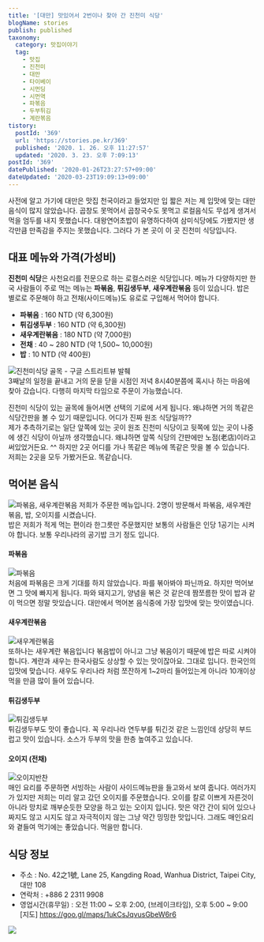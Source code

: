 ```yaml
---
title: '[대만] 맛있어서 2번이나 찾아 간 진천미 식당'
blogName: stories
publish: published
taxonomy:
  category: 맛집이야기
  tag:
    - 맛집
    - 진천미
    - 대만
    - 타이베이
    - 시먼딩
    - 시먼역
    - 파볶음
    - 두부튀김
    - 계란볶음
tistory:
  postId: '369'
  url: 'https://stories.pe.kr/369'
  published: '2020. 1. 26. 오후 11:27:57'
  updated: '2020. 3. 23. 오후 7:09:13'
postId: '369'
datePublished: '2020-01-26T23:27:57+09:00'
dateUpdated: '2020-03-23T19:09:13+09:00'
---
```




사전에 알고 가기에 대만은 맛집 천국이라고 들었지만 입 짧은 저는 제 입맛에 맞는 대만 음식이 많지 않았습니다. 곱창도 못먹어서 곱창국수도 못먹고 로컬음식도 무섭게 생겨서 먹을 엄두를 내지 못했습니다. 대왕연어초밥이 유명하다하여 삼미식당에도 가봤지만 생각만큼 만족감을 주지는 못했습니다. 그러다 가 본 곳이 이 곳 진천미 식당입니다. 

## 대표 메뉴와 가격(가성비)  

**진천미 식당**은 사천요리를 전문으로 하는 로컬스러운 식당입니다. 메뉴가 다양하지만 한국 사람들이 주로 먹는 메뉴는 **파볶음**, **튀김생두부**, **새우계란볶음** 등이 있습니다. 
밥은 별로로 주문해야 하고 전채(사이드메뉴)도 유로로 구입해서 먹어야 합니다. 

- **파볶음** : 160 NTD (약 6,300원)
- **튀김생두부** : 160 NTD (약 6,300원)
- **새우계란볶음** : 180 NTD (약 7,000원)
- **전채** : 40 ~ 280 NTD  (약 1,500~ 10,000원)
- **밥** : 10 NTD  (약 400원)


![진천미식당 골목 - 구글 스트리트뷰 발췌](images/2020-01-27-16-52-19.png)   
3째날의 일정을 끝내고 거의 문을 닫을 시점인 저녁 8시40분쯤에 혹시나 하는 마음에 찾아 갔습니다. 다행히 마지막 타임으로 주문이 가능했습니다. 



진천미 식당이 있는 골목에 들어서면 선택의 기로에 서게 됩니다. 왜냐하면 거의 똑같은 식당간판을 볼 수 있기 때문입니다. 어디가 진짜 원조 식당일까??  
제가 추측하기로는 일단 앞쪽에 있는 곳이 원조 진천미 식당이고 뒷쪽에 있는 곳이 나중에 생긴 식당이 아닐까 생각했습니다. 왜냐하면 앞쪽 식당의 간판에만 노점(老店)이라고 써있었거든요. ^^ 
하지만 2곳 어디를 가나 똑같은 메뉴에 똑같은 맛을 볼 수 있습니다. 저희는 2곳을 모두 가봤거든요. 똑같습니다. 

## 먹어본 음식   
![파볶음, 새우계란볶음](images/2020-01-26-23-26-04.png)
저희가 주문한 메뉴입니다. 2명이 방문해서 파볶음, 새우계란볶음, 밥, 오이지를 시켰습니다.  
밥은 저희가 적게 먹는 편이라 한그릇만 주문했지만 보통의 사람들은 인당 1공기는 시켜야 합니다. 보통 우리나라의 공기밥 크기 정도 입니다.  

#### 파볶음  
![파볶음](images/2020-01-26-23-26-40.png)   
처음에 파볶음은 크게 기대를 하지 않았습니다. 파를 볶아봐야 파닌까요. 하지만 먹어보면 그 맛에 빠지게 됩니다. 파와 돼지고기, 양념을 볶은 것 같은데 짬쪼름한 맛이 밥과 같이 먹으면 정말 맛있습니다. 대만에서 먹어본 음식중에 가장 입맛에 맞는 맛이였습니다.   

#### 새우계란볶음    
![새우계란볶음](images/2020-01-26-23-27-00.png)  
또하나는 새우계란 볶음입니다 볶음밥이 아니고 그냥 볶음이기 때문에 밥은 따로 시켜야 합니다. 계란과 새우는 한국사람도 상상할 수 있는 맛이잖아요. 그대로 입니다. 한국인의 입맛에 맞습니다. 새우도 우리나라 처럼 쪼잔하게 1~2마리 들어있는게 아니라 10개이상 먹을 만큼 많이 들어 있습니다.  

#### 튀김생두부  
![튀김생두부](images/2020-01-27-17-39-55.png)  
튀김생두부도 맛이 좋습니다. 꼭 우리나라 연두부를 튀긴것 같은 느낌인데 상당히 부드럽고 맛이 있습니다. 소스가 두부의 맛을 한층 높여주고 있습니다. 

#### 오이지 (전채)  
![오이지반찬](images/2020-01-26-23-27-24.png)  
매인 요리를 주문하면 서빙하는 사람이 사이드메뉴판을 들고와서 보여 줍니다. 여러가지가 있지만 저희는 미리 알고 갔던 오이지를 주문했습니다. 오이를 칼로 이쁘게 자른것이 아니라 망치로 깨부순듯한 모양을 하고 있는 오이지 입니다. 맛은 약간 간이 되어 있으나 짜지도 않고 시지도 않고 자극적이지 않는 그냥 약간 밍밍한 맛입니다. 그래도 매인요리와 곁들여 먹기에는 좋았습니다. 먹을만 합니다. 


## 식당 정보  
- 주소 : No. 42之1號, Lane 25, Kangding Road, Wanhua District, Taipei City, 대만 108
- 연락처 : +886 2 2311 9908
- 영업시간(휴무일) : 오전 11:00 ~ 오후 2:00, (브레이크타임), 오후 5:00 ~ 9:00
[지도] https://goo.gl/maps/1ukCsJqvusGbeW6r6  

![](images/2020-01-27-18-16-41.png)

 
